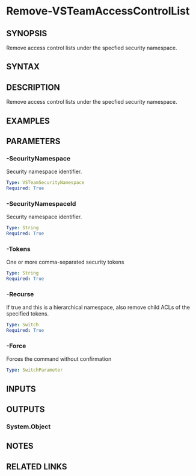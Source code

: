 


# Remove-VSTeamAccessControlList

## SYNOPSIS

Remove access control lists under the specfied security namespace.

## SYNTAX

## DESCRIPTION

Remove access control lists under the specfied security namespace.

## EXAMPLES

## PARAMETERS

### -SecurityNamespace

Security namespace identifier.

```yaml
Type: VSTeamSecurityNamespace
Required: True
```

### -SecurityNamespaceId

Security namespace identifier.

```yaml
Type: String
Required: True
```

### -Tokens

One or more comma-separated security tokens

```yaml
Type: String
Required: True
```

### -Recurse

If true and this is a hierarchical namespace, also remove child ACLs of the specified tokens.

```yaml
Type: Switch
Required: True
```

### -Force

Forces the command without confirmation

```yaml
Type: SwitchParameter
```

## INPUTS

## OUTPUTS

### System.Object

## NOTES

## RELATED LINKS
